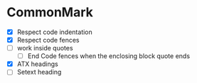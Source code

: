 # CommonMark

- [x] Respect code indentation
- [x] Respect code fences
- [ ] work inside quotes
  - [ ] End Code fences when the enclosing block quote ends
- [x] ATX headings
- [ ] Setext heading
